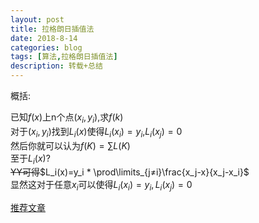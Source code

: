 ```yaml
---
layout: post
title: 拉格朗日插值法
date: 2018-8-14
categories: blog
tags: [算法,拉格朗日插值法]
description: 转载+总结
---
```


概括:  

已知$f(x)$上n个点$(x_i,y_i)$,求$f(k)$  
对于$(x_i,y_i)$找到$L_i(x)$使得$L_i(x_i)=y_i$,$L_i(x_j)=0$  
然后你就可以认为$f(K)=\sum L(K)$  
至于$L_i(x)$?  
~~YY可得~~$L_i(x)=y_i * \prod\limits_{j≠i}\frac{x_j-x}{x_j-x_i}$  
显然这对于任意$x_i$可以使得$L_i(x_i)=y_i,L_i(x_j)=0$

<a href="https://www.cnblogs.com/ECJTUACM-873284962/p/6833391.html">推荐文章</a>
